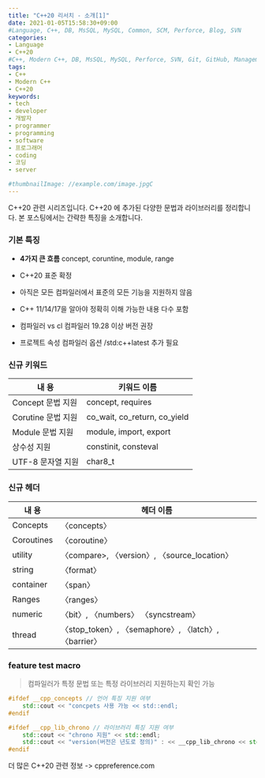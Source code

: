 ```yaml
---
title: "C++20 리서치 - 소개[1]"
date: 2021-01-05T15:58:30+09:00
#Language, C++, DB, MsSQL, MySQL, Common, SCM, Perforce, Blog, SVN
categories:
- Language
- C++20
#C++, Modern C++, DB, MsSQL, MySQL, Perforce, SVN, Git, GitHub, Management, Blog, Hugo, Architecture
tags:
- C++
- Modern C++
- C++20
keywords:
- tech
- developer
- 개발자
- programmer
- programming
- software
- 프로그래머
- coding
- 코딩
- server

#thumbnailImage: //example.com/image.jpgC
---
```


C++20 관련 시리즈입니다.
C++20 에 추가된 다양한 문법과 라이브러리를 정리합니다.
본 포스팅에서는 간략한 특징을 소개합니다.

<!--more-->

### 기본 특징

- **4가지 큰 흐름**
  concept, coruntine, module, range

- C++20 표준 확정

- 아직은 모든 컴파일러에서 표준의 모든 기능을 지원하지 않음

- C++ 11/14/17을 알아야 정확히 이해 가능한 내용 다수 포함

- 컴파일러 vs cl 컴파일러 19.28 이상 버전 권장

- 프로젝트 속성 컴파일러 옵션 /std:c++latest 추가 필요



### 신규 키워드

| 내 용              | 키워드 이름                  |
| ------------------ | ---------------------------- |
| Concept 문법 지원  | concept, requires            |
| Corutine 문법 지원 | co_wait, co_return, co_yield |
| Module 문법 지원   | module, import, export       |
| 상수성 지원        | constinit, consteval         |
| UTF-8 문자열 지원  | char8_t                      |



### 신규 헤더

| 내 용      | 헤더 이름                                             |
| ---------- | ----------------------------------------------------- |
| Concepts   | 〈concepts〉                                          |
| Coroutines | 〈coroutine〉                                         |
| utility    | 〈compare>, 〈version〉, 〈source_location〉          |
| string     | 〈format〉                                            |
| container  | 〈span〉                                              |
| Ranges     | 〈ranges〉                                            |
| numeric    | 〈bit〉, 〈numbers〉 〈syncstream〉                   |
| thread     | 〈stop_token〉, 〈semaphore〉, 〈latch〉, 〈barrier〉 |



### feature test macro
> 컴파일러가 특정 문법 또는 특정 라이브러리 지원하는지 확인 가능

``` c++
#ifdef __cpp_concepts // 언어 특징 지원 여부
	std::cout << "concpets 사용 가능 << std::endl;
#endif

#ifdef __cpp_lib_chrono // 라이브러리 특징 지원 여부
    std::cout << "chrono 지원" << std::endl;
    std::cout << "version(버전은 년도로 정의)" : << __cpp_lib_chrono << std::endl;
#endif
```



더 많은 C++20 관련 정보 -> cppreference.com
